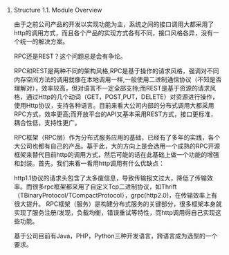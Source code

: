 
1. Structure
1.1. Module Overview

   由于之前公司产品的开发以实现功能为主，系统之间的接口调用大都采用了http的调用方式，而且各个产品的实现方式各有不同，接口风格各异，没有一个统一的解决方案。

   RPC还是REST？这个问题总是会有争论。

   RPC和REST是两种不同的架构风格,RPC是基于操作的请求风格，强调对不同内存空间方法的调用就像在本地调用一样,一般使用二进制通信协议（不知是否理解对），效率较高，但对语言不一定全部支持;而REST是基于资源的请求风格，通过Http的几个动词（GET，POST,PUT，DELETE）对资源进行操作，使用Http协议，支持各种语言。目前来看大公司内部的分布式调用大都采用RPC方式，效率更高;而开放平台的API又基本采用REST方式，接口更标准，耦合性低，支持性更广。

   RPC框架（RPC层）作为分布式服务应用的基础，已经有了多年的实践，各个大公司也都有自己的产品。基于此，大的方向上是会选用一个成熟的RPC开源框架来替代目前http的调用方式，然后可能的话在此基础上做一个功能的增强和封装。首先，我们来看一看用http调用有什么优缺点：

    http1.1协议的请求头包含了太多废信息，导致传输报文过大，降低了传输效率。而很多rpc框架都采用了自定义Tcp二进制协议，如Thrift（TBinaryProtocol/TCompactProtocol），grpc(http2.0)，在传输效率上有很大提升。
    RPC框架（服务）是构建分布式服务的关键部分，很多框架本身就实现了服务注册/发现，负载均衡，错误重试等特性，而http调用得自己实现这些功能。

   基于公司目前有Java，PHP，Python三种开发语言，跨语言成为选型的一个要求。

 
